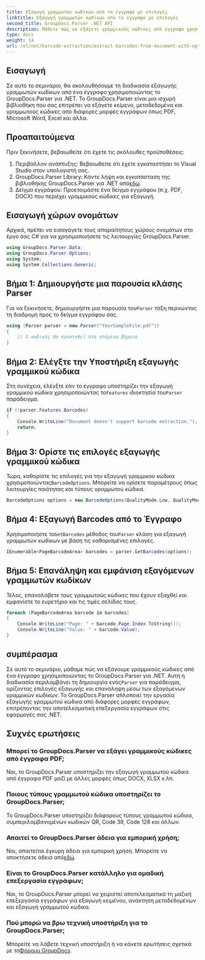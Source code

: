 ```yaml
---
title: Εξαγωγή γραμμωτών κωδίκων από το έγγραφο με επιλογές
linktitle: Εξαγωγή γραμμωτών κωδίκων από το έγγραφο με επιλογές
second_title: GroupDocs.Parser .NET API
description: Μάθετε πώς να εξάγετε γραμμικούς κώδικες από έγγραφα χρησιμοποιώντας το GroupDocs.Parser για .NET. Ολοκληρωμένο σεμινάριο με παραδείγματα κώδικα και συχνές ερωτήσεις.
type: docs
weight: 14
url: /el/net/barcode-extraction/extract-barcodes-from-document-with-options/
---
```

## Εισαγωγή
Σε αυτό το σεμινάριο, θα ακολουθήσουμε τη διαδικασία εξαγωγής γραμμωτών κωδίκων από ένα έγγραφο χρησιμοποιώντας το GroupDocs.Parser για .NET. Το GroupDocs.Parser είναι μια ισχυρή βιβλιοθήκη που σας επιτρέπει να εξάγετε κείμενο, μεταδεδομένα και γραμμωτούς κώδικες από διάφορες μορφές εγγράφων όπως PDF, Microsoft Word, Excel και άλλα.
## Προαπαιτούμενα
Πριν ξεκινήσετε, βεβαιωθείτε ότι έχετε τις ακόλουθες προϋποθέσεις:
1. Περιβάλλον ανάπτυξης: Βεβαιωθείτε ότι έχετε εγκαταστήσει το Visual Studio στον υπολογιστή σας.
2.  GroupDocs.Parser Library: Κάντε λήψη και εγκατάσταση της βιβλιοθήκης GroupDocs.Parser για .NET από[εδώ](https://releases.groupdocs.com/parser/net/).
3. Δείγμα εγγράφου: Προετοιμάστε ένα δείγμα εγγράφου (π.χ. PDF, DOCX) που περιέχει γραμμικούς κώδικες για εξαγωγή.

## Εισαγωγή χώρων ονομάτων
Αρχικά, πρέπει να εισαγάγετε τους απαραίτητους χώρους ονομάτων στο έργο σας C# για να χρησιμοποιήσετε τις λειτουργίες GroupDocs.Parser.
```csharp
using GroupDocs.Parser.Data;
using GroupDocs.Parser.Options;
using System;
using System.Collections.Generic;
```
## Βήμα 1: Δημιουργήστε μια παρουσία κλάσης Parser
 Για να ξεκινήσετε, δημιουργήστε μια παρουσία του`Parser` τάξη περνώντας τη διαδρομή προς το δείγμα εγγράφου σας.
```csharp
using (Parser parser = new Parser("YourSampleFile.pdf"))
{
    // Ο κωδικός θα προστεθεί στα επόμενα βήματα
}
```
## Βήμα 2: Ελέγξτε την Υποστήριξη εξαγωγής γραμμικού κώδικα
 Στη συνέχεια, ελέγξτε εάν το έγγραφο υποστηρίζει την εξαγωγή γραμμικού κώδικα χρησιμοποιώντας το`Features` ιδιοκτησία του`Parser` παράδειγμα.
```csharp
if (!parser.Features.Barcodes)
{
    Console.WriteLine("Document doesn't support barcode extraction.");
    return;
}
```
## Βήμα 3: Ορίστε τις επιλογές εξαγωγής γραμμικού κώδικα
 Τώρα, καθορίστε τις επιλογές για την εξαγωγή γραμμικού κώδικα χρησιμοποιώντας`BarcodeOptions`. Μπορείτε να ορίσετε παραμέτρους όπως λειτουργίες ποιότητας και τύπους γραμμωτού κώδικα.
```csharp
BarcodeOptions options = new BarcodeOptions(QualityMode.Low, QualityMode.Low, "QR");
```
## Βήμα 4: Εξαγωγή Barcodes από το Έγγραφο
 Χρησιμοποιήστε το`GetBarcodes` μέθοδος του`Parser` κλάση για εξαγωγή γραμμωτών κωδίκων με βάση τις καθορισμένες επιλογές.
```csharp
IEnumerable<PageBarcodeArea> barcodes = parser.GetBarcodes(options);
```
## Βήμα 5: Επανάληψη και εμφάνιση εξαγόμενων γραμμωτών κωδίκων
Τέλος, επαναλάβετε τους γραμμωτούς κώδικες που έχουν εξαχθεί και εμφανίστε το ευρετήριο και τις τιμές σελίδας τους.
```csharp
foreach (PageBarcodeArea barcode in barcodes)
{
    Console.WriteLine("Page: " + barcode.Page.Index.ToString());
    Console.WriteLine("Value: " + barcode.Value);
}
```

## συμπέρασμα
 Σε αυτό το σεμινάριο, μάθαμε πώς να εξάγουμε γραμμικούς κώδικες από ένα έγγραφο χρησιμοποιώντας το GroupDocs.Parser για .NET. Αυτή η διαδικασία περιλαμβάνει τη δημιουργία ενός`Parser` για παράδειγμα, ορίζοντας επιλογές εξαγωγής και επανάληψη μέσω των εξαγόμενων γραμμικών κωδίκων. Το GroupDocs.Parser απλοποιεί την εργασία εξαγωγής γραμμωτού κώδικα από διάφορες μορφές εγγράφων, επιτρέποντας την αποτελεσματική επεξεργασία εγγράφων στις εφαρμογές σας .NET.

## Συχνές ερωτήσεις
### Μπορεί το GroupDocs.Parser να εξάγει γραμμικούς κώδικες από έγγραφα PDF;
Ναι, το GroupDocs.Parser υποστηρίζει την εξαγωγή γραμμωτού κώδικα από έγγραφα PDF μαζί με άλλες μορφές όπως DOCX, XLSX κ.λπ.
### Ποιους τύπους γραμμωτού κώδικα υποστηρίζει το GroupDocs.Parser;
Το GroupDocs.Parser υποστηρίζει διάφορους τύπους γραμμωτού κώδικα, συμπεριλαμβανομένων κωδικών QR, Code 39, Code 128 και άλλων.
### Απαιτεί το GroupDocs.Parser άδεια για εμπορική χρήση;
 Ναι, απαιτείται έγκυρη άδεια για εμπορική χρήση. Μπορείτε να αποκτήσετε άδεια από[εδώ](https://purchase.groupdocs.com/buy).
### Είναι το GroupDocs.Parser κατάλληλο για ομαδική επεξεργασία εγγράφων;
Ναι, το GroupDocs.Parser μπορεί να χειριστεί αποτελεσματικά τη μαζική επεξεργασία εγγράφων για εξαγωγή κειμένου, ανάκτηση μεταδεδομένων και εξαγωγή γραμμωτού κώδικα.
### Πού μπορώ να βρω τεχνική υποστήριξη για το GroupDocs.Parser;
 Μπορείτε να λάβετε τεχνική υποστήριξη ή να κάνετε ερωτήσεις σχετικά με το[Φόρουμ GroupDocs](https://forum.groupdocs.com/c/parser/17).